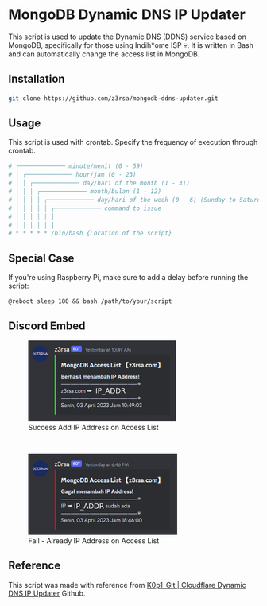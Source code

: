 # MongoDB Dynamic DNS IP Updater

This script is used to update the Dynamic DNS (DDNS) service based on MongoDB, specifically for those using Indih*ome ISP :skull:. It is written in Bash and can automatically change the access list in MongoDB.

## Installation

```bash
git clone https://github.com/z3rsa/mongodb-ddns-updater.git
```

## Usage
This script is used with crontab. Specify the frequency of execution through crontab.

```bash
# ┌───────────── minute/menit (0 - 59) 
# │ ┌───────────── hour/jam (0 - 23)
# │ │ ┌───────────── day/hari of the month (1 - 31)
# │ │ │ ┌───────────── month/bulan (1 - 12)
# │ │ │ │ ┌───────────── day/hari of the week (0 - 6) (Sunday to Saturday 7 is also Sunday on some systems)
# │ │ │ │ │ ┌───────────── command to issue                                
# │ │ │ │ │ │
# │ │ │ │ │ │
# * * * * * /bin/bash {Location of the script}
```

## Special Case
If you're using Raspberry Pi, make sure to add a delay before running the script:
```
@reboot sleep 180 && bash /path/to/your/script
```

## Discord Embed
<figure>
  <img src="https://github.com/z3rsa/mongodb-ddns-updater/blob/main/images/mongodb_success.png?raw=true" alt="MongoDB success image" width="300">
  <figcaption>Success Add IP Address on Access List</figcaption>
</figure>
<br>
<figure>
  <img src="https://github.com/z3rsa/mongodb-ddns-updater/blob/main/images/mongodb_fail.png?raw=true" alt="MongoDB fail image" width="300">
  <figcaption>Fail - Already IP Address on Access List</figcaption>
</figure>

## Reference
This script was made with reference from [K0p1-Git | Cloudflare Dynamic DNS IP Updater](https://github.com/K0p1-Git/cloudflare-ddns-updater) Github.

